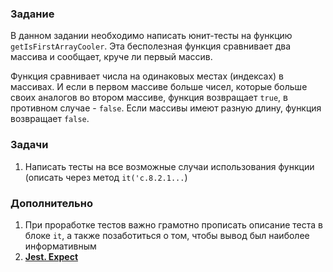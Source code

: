 ### Задание

В данном задании необходимо написать юнит-тесты на функцию `getIsFirstArrayCooler`. Эта
бесполезная функция сравнивает два массива и сообщает, круче ли первый массив.

Функция сравнивает числа на одинаковых местах (индексах) в массивах. И если в первом
массиве больше чисел, которые больше своих аналогов во втором массиве, функция
возвращает `true`, в противном случае - `false`. Если массивы имеют разную длину, функция
возвращает `false`.

### Задачи

1. Написать тесты на все возможные случаи использования функции (описать через
   метод `it('c.8.2.1...`)

### Дополнительно

1. При проработке тестов важно грамотно прописать описание теста в блоке `it`, а также
   позаботиться о том, чтобы вывод был наиболее информативным
2. **[Jest. Expect](https://jestjs.io/ru/docs/expect)**


